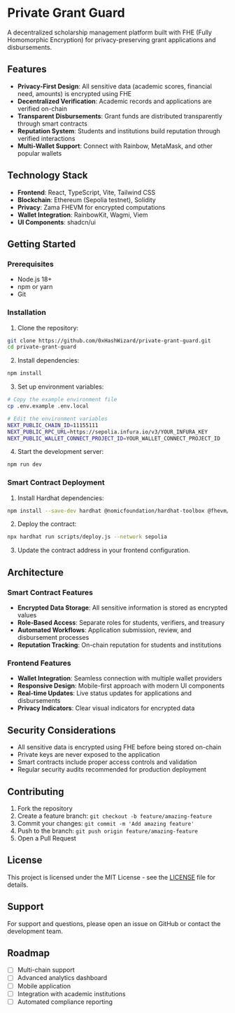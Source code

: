 # Private Grant Guard

A decentralized scholarship management platform built with FHE (Fully Homomorphic Encryption) for privacy-preserving grant applications and disbursements.

## Features

- **Privacy-First Design**: All sensitive data (academic scores, financial need, amounts) is encrypted using FHE
- **Decentralized Verification**: Academic records and applications are verified on-chain
- **Transparent Disbursements**: Grant funds are distributed transparently through smart contracts
- **Reputation System**: Students and institutions build reputation through verified interactions
- **Multi-Wallet Support**: Connect with Rainbow, MetaMask, and other popular wallets

## Technology Stack

- **Frontend**: React, TypeScript, Vite, Tailwind CSS
- **Blockchain**: Ethereum (Sepolia testnet), Solidity
- **Privacy**: Zama FHEVM for encrypted computations
- **Wallet Integration**: RainbowKit, Wagmi, Viem
- **UI Components**: shadcn/ui

## Getting Started

### Prerequisites

- Node.js 18+ 
- npm or yarn
- Git

### Installation

1. Clone the repository:
```bash
git clone https://github.com/0xHashWizard/private-grant-guard.git
cd private-grant-guard
```

2. Install dependencies:
```bash
npm install
```

3. Set up environment variables:
```bash
# Copy the example environment file
cp .env.example .env.local

# Edit the environment variables
NEXT_PUBLIC_CHAIN_ID=11155111
NEXT_PUBLIC_RPC_URL=https://sepolia.infura.io/v3/YOUR_INFURA_KEY
NEXT_PUBLIC_WALLET_CONNECT_PROJECT_ID=YOUR_WALLET_CONNECT_PROJECT_ID
```

4. Start the development server:
```bash
npm run dev
```

### Smart Contract Deployment

1. Install Hardhat dependencies:
```bash
npm install --save-dev hardhat @nomicfoundation/hardhat-toolbox @fhevm/solidity
```

2. Deploy the contract:
```bash
npx hardhat run scripts/deploy.js --network sepolia
```

3. Update the contract address in your frontend configuration.

## Architecture

### Smart Contract Features

- **Encrypted Data Storage**: All sensitive information is stored as encrypted values
- **Role-Based Access**: Separate roles for students, verifiers, and treasury
- **Automated Workflows**: Application submission, review, and disbursement processes
- **Reputation Tracking**: On-chain reputation for students and institutions

### Frontend Features

- **Wallet Integration**: Seamless connection with multiple wallet providers
- **Responsive Design**: Mobile-first approach with modern UI components
- **Real-time Updates**: Live status updates for applications and disbursements
- **Privacy Indicators**: Clear visual indicators for encrypted data

## Security Considerations

- All sensitive data is encrypted using FHE before being stored on-chain
- Private keys are never exposed to the application
- Smart contracts include proper access controls and validation
- Regular security audits recommended for production deployment

## Contributing

1. Fork the repository
2. Create a feature branch: `git checkout -b feature/amazing-feature`
3. Commit your changes: `git commit -m 'Add amazing feature'`
4. Push to the branch: `git push origin feature/amazing-feature`
5. Open a Pull Request

## License

This project is licensed under the MIT License - see the [LICENSE](LICENSE) file for details.

## Support

For support and questions, please open an issue on GitHub or contact the development team.

## Roadmap

- [ ] Multi-chain support
- [ ] Advanced analytics dashboard
- [ ] Mobile application
- [ ] Integration with academic institutions
- [ ] Automated compliance reporting
